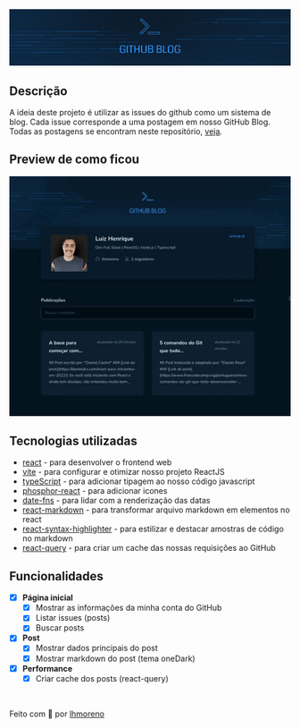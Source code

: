 <div align="center">
  <img src=".github/cover.png" alt="Logo mostrando o nome do app GitHub Blog" />
</div>

## Descrição

A ideia deste projeto é utilizar as issues do github como um sistema de blog. Cada issue corresponde a uma postagem em nosso GitHub Blog. Todas as postagens se encontram neste repositório, [veja](https://github.com/lhmoreno/github-blog/issues).

## Preview de como ficou

<div align="center">
  <img width="800px" src=".github/preview.gif" alt="Uma amostra do funcionamento do app" />
</div>

## Tecnologias utilizadas

- [react](https://github.com/facebook/react) - para desenvolver o frontend web
- [vite](https://github.com/vitejs/vite) - para configurar e otimizar nosso projeto ReactJS
- [typeScript](https://github.com/microsoft/TypeScript) - para adicionar tipagem ao nosso código javascript
- [phosphor-react](https://github.com/phosphor-icons/react) - para adicionar icones
- [date-fns](https://github.com/date-fns/date-fns) - para lidar com a renderização das datas
- [react-markdown](https://github.com/remarkjs/react-markdown) - para transformar arquivo markdown em elementos no react
- [react-syntax-highlighter](https://github.com/react-syntax-highlighter/react-syntax-highlighter) - para estilizar e destacar amostras de código no markdown
- [react-query](https://github.com/TanStack/query) - para criar um cache das nossas requisições ao GitHub

## Funcionalidades

- [x] **Página inicial**
  - [x] Mostrar as informações da minha conta do GitHub
  - [x] Listar issues (posts)
  - [x] Buscar posts 
- [x] **Post**
  - [x] Mostrar dados principais do post
  - [x] Mostrar markdown do post (tema oneDark)
- [x] **Performance**
  - [x] Criar cache dos posts (react-query)

<br />

Feito com 💙 por [lhmoreno](https://github.com/lhmoreno)
